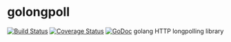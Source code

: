 # golongpoll
[![Build Status](https://travis-ci.org/jcuga/golongpoll.svg?branch=master)](https://travis-ci.org/jcuga/golongpoll)
[![Coverage Status](https://coveralls.io/repos/jcuga/golongpoll/badge.svg?branch=master&service=github)](https://coveralls.io/github/jcuga/golongpoll?branch=master)
[![GoDoc](https://godoc.org/github.com/jcuga/golongpoll?status.svg)](https://godoc.org/github.com/jcuga/golongpoll)
golang HTTP longpolling library

